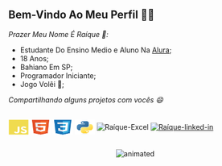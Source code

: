 ## **Bem-Vindo Ao Meu Perfil** 🥇💙 

*_Prazer Meu Nome É Raíque 👋_:*

  - Estudante Do Ensino Medio e Aluno Na [Alura](https://alura.com.br);
  - 18 Anos;
  - Bahiano Em SP;
  - Programador Iniciante;
  - Jogo Volêi 🏐;

  _Compartilhando alguns projetos com vocês 😄_

<div style="display: inline_block"><br>
  <img align="center" alt="Raíque-Js" height="30" width="40" src="https://raw.githubusercontent.com/devicons/devicon/master/icons/javascript/javascript-plain.svg">
  <img align="center" alt="Raíque-HTML" height="30" width="40" src="https://raw.githubusercontent.com/devicons/devicon/master/icons/html5/html5-original.svg">
  <img align="center" alt="Raíque-CSS" height="30" width="40" src="https://raw.githubusercontent.com/devicons/devicon/master/icons/css3/css3-original.svg">
  <img align="center" alt="Raíque-Python" height="30" width="40" src="https://raw.githubusercontent.com/devicons/devicon/master/icons/python/python-original.svg">
  <img align="center" alt="Raíque-Excel" height="30" width="40" src="https://www.svgrepo.com/show/373589/excel.svg">
  <a href="https://www.linkedin.com/in/raiquedesouza/" target="_blank"><img align="center" alt="Raíque-linked-in" height="30" width="40" src="https://cdn.jsdelivr.net/gh/devicons/devicon@latest/icons/linkedin/linkedin-original.svg""></a> 
  <h2></h2>
</div>
<p align="center">
  <img src="https://media1.tenor.com/m/8-3I6vR6J7kAAAAC/tooruoikawa-oikawa.gif" alt="animated" />
</p>
